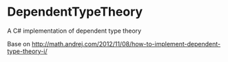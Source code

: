 # DependentTypeTheory
A C# implementation of dependent type theory

Base on http://math.andrej.com/2012/11/08/how-to-implement-dependent-type-theory-i/
